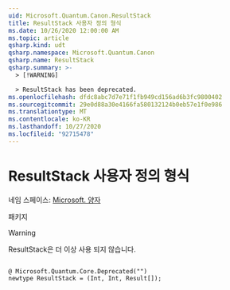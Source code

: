 ```yaml
---
uid: Microsoft.Quantum.Canon.ResultStack
title: ResultStack 사용자 정의 형식
ms.date: 10/26/2020 12:00:00 AM
ms.topic: article
qsharp.kind: udt
qsharp.namespace: Microsoft.Quantum.Canon
qsharp.name: ResultStack
qsharp.summary: >-
  > [!WARNING]

  > ResultStack has been deprecated.
ms.openlocfilehash: dfdc8abc7d7e71f1fb949cd156ad6b3fc9800402
ms.sourcegitcommit: 29e0d88a30e4166fa580132124b0eb57e1f0e986
ms.translationtype: MT
ms.contentlocale: ko-KR
ms.lasthandoff: 10/27/2020
ms.locfileid: "92715478"
---
```

# <a name="resultstack-user-defined-type"></a>ResultStack 사용자 정의 형식

네임 스페이스: [Microsoft. 양자](xref:Microsoft.Quantum.Canon)

패키지 [](https://nuget.org/packages/)


> [!WARNING]
> ResultStack은 더 이상 사용 되지 않습니다.



```qsharp

@ Microsoft.Quantum.Core.Deprecated("")
newtype ResultStack = (Int, Int, Result[]);
```

